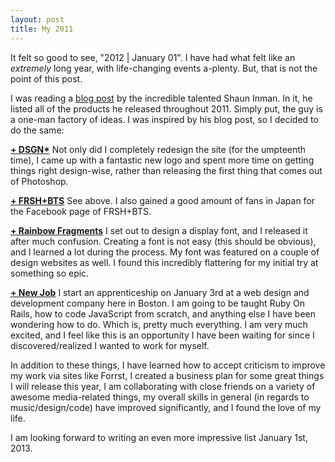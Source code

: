 ```yaml
---
layout: post
title: My 2011
---
```


It felt so good to see, "2012 | January 01". I have had what felt like an *extremely* long year, with life-changing events a-plenty. But, that is not the point of this post.

I was reading a <a href="http://www.shauninman.com/archive/2012/01/01/stock_2011">blog post</a> by the incredible talented Shaun Inman. In it, he listed all of the products he released throughout 2011. Simply put, the guy is a one-man factory of ideas. I was inspired by his blog post, so I decided to do the same:

<strong><a href="http://dsgn.pw-software.com">+ DSGN*</a></strong> Not only did I completely redesign the site (for the umpteenth time), I came up with a fantastic new logo and spent more time on getting things right design-wise, rather than releasing the first thing that comes out of Photoshop.

<strong><a href="http://frsh.pw-software.com">+ FRSH+BTS</a></strong> See above. I also gained a good amount of fans in Japan for the Facebook page of FRSH+BTS.

<strong><a href="http://dsgn.pw-software.com/work/rbfm">+ Rainbow Fragments</a></strong> I set out to design a display font, and I released it after much confusion. Creating a font is not easy (this should be obvious), and I learned a lot during the process. My font was featured on a couple of design websites as well. I found this incredibly flattering for my initial try at something so epic.

<strong><a href="http://thoughtbot.com/">+ New Job</a></strong> I start an apprenticeship on January 3rd at a web design and development company here in Boston. I am going to be taught Ruby On Rails, how to code JavaScript from scratch, and anything else I have been wondering how to do. Which is, pretty much everything. I am very much excited, and I feel like this is an opportunity I have been waiting for since I discovered/realized I wanted to work for myself.

In addition to these things, I have learned how to accept criticism to improve my work via sites like Forrst, I created a business plan for some great things I will release this year, I am collaborating with close friends on a variety of awesome media-related things, my overall skills in general (in regards to music/design/code) have improved significantly, and I found the love of my life.

I am looking forward to writing an even more impressive list January 1st, 2013.